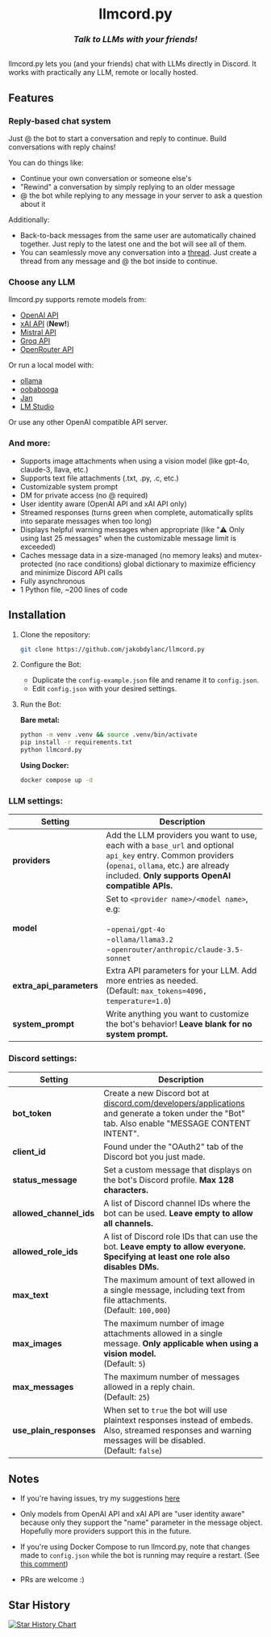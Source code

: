 <h1 align="center">
  llmcord.py
</h1>

<h3 align="center"><i>
  Talk to LLMs with your friends!
</i></h3>

<p align="center">
  <img src="https://github.com/jakobdylanc/llmcord.py/assets/38699060/789d49fe-ef5c-470e-b60e-48ac03057443" alt="">
</p>

llmcord.py lets you (and your friends) chat with LLMs directly in Discord. It works with practically any LLM, remote or locally hosted.

## Features
### Reply-based chat system
Just @ the bot to start a conversation and reply to continue. Build conversations with reply chains!

You can do things like:
- Continue your own conversation or someone else's
- "Rewind" a conversation by simply replying to an older message
- @ the bot while replying to any message in your server to ask a question about it

Additionally:
- Back-to-back messages from the same user are automatically chained together. Just reply to the latest one and the bot will see all of them.
- You can seamlessly move any conversation into a [thread](https://support.discord.com/hc/en-us/articles/4403205878423-Threads-FAQ). Just create a thread from any message and @ the bot inside to continue.

### Choose any LLM
llmcord.py supports remote models from:
- [OpenAI API](https://platform.openai.com/docs/models)
- [xAI API](https://docs.x.ai/docs#models) (**New!**)
- [Mistral API](https://docs.mistral.ai/platform/endpoints)
- [Groq API](https://console.groq.com/docs/models)
- [OpenRouter API](https://openrouter.ai/docs/models)

Or run a local model with:
- [ollama](https://ollama.com)
- [oobabooga](https://github.com/oobabooga/text-generation-webui)
- [Jan](https://jan.ai)
- [LM Studio](https://lmstudio.ai)

Or use any other OpenAI compatible API server.

### And more:
- Supports image attachments when using a vision model (like gpt-4o, claude-3, llava, etc.)
- Supports text file attachments (.txt, .py, .c, etc.)
- Customizable system prompt
- DM for private access (no @ required)
- User identity aware (OpenAI API and xAI API only)
- Streamed responses (turns green when complete, automatically splits into separate messages when too long)
- Displays helpful warning messages when appropriate (like "⚠️ Only using last 25 messages" when the customizable message limit is exceeded)
- Caches message data in a size-managed (no memory leaks) and mutex-protected (no race conditions) global dictionary to maximize efficiency and minimize Discord API calls
- Fully asynchronous
- 1 Python file, ~200 lines of code

## Installation

1. Clone the repository:
   ```bash
   git clone https://github.com/jakobdylanc/llmcord.py
   ```

2. Configure the Bot:
   - Duplicate the `config-example.json` file and rename it to `config.json`.
   - Edit `config.json` with your desired settings.

3. Run the Bot:

   **Bare metal:**
   ```bash
   python -m venv .venv && source .venv/bin/activate
   pip install -r requirements.txt
   python llmcord.py
   ```

   **Using Docker:**
   ```bash
   docker compose up -d
   ```

### LLM settings:

| Setting                  | Description                                                                                                                                                                                             |
| ------------------------ | ------------------------------------------------------------------------------------------------------------------------------------------------------------------------------------------------------- |
| **providers**            | Add the LLM providers you want to use, each with a `base_url` and optional `api_key` entry. Common providers (`openai`, `ollama`, etc.) are already included. **Only supports OpenAI compatible APIs.** |
| **model**                | Set to `<provider name>/<model name>`, e.g:<br /><br />-`openai/gpt-4o`<br />-`ollama/llama3.2`<br />-`openrouter/anthropic/claude-3.5-sonnet`                                                          |
| **extra_api_parameters** | Extra API parameters for your LLM. Add more entries as needed.<br />(Default: `max_tokens=4096, temperature=1.0`)                                                                                       |
| **system_prompt**        | Write anything you want to customize the bot's behavior! **Leave blank for no system prompt.**                                                                                                          |

### Discord settings:

| Setting                 | Description                                                                                                                                                                                    |
| ----------------------- | ---------------------------------------------------------------------------------------------------------------------------------------------------------------------------------------------- |
| **bot_token**           | Create a new Discord bot at [discord.com/developers/applications](https://discord.com/developers/applications) and generate a token under the "Bot" tab. Also enable "MESSAGE CONTENT INTENT". |
| **client_id**           | Found under the "OAuth2" tab of the Discord bot you just made.                                                                                                                                 |
| **status_message**      | Set a custom message that displays on the bot's Discord profile. **Max 128 characters.**                                                                                                       |
| **allowed_channel_ids** | A list of Discord channel IDs where the bot can be used. **Leave empty to allow all channels.**                                                                                                |
| **allowed_role_ids**    | A list of Discord role IDs that can use the bot. **Leave empty to allow everyone. Specifying at least one role also disables DMs.**                                                            |
| **max_text**            | The maximum amount of text allowed in a single message, including text from file attachments.<br />(Default: `100,000`)                                                                        |
| **max_images**          | The maximum number of image attachments allowed in a single message. **Only applicable when using a vision model.**<br />(Default: `5`)                                                        |
| **max_messages**        | The maximum number of messages allowed in a reply chain.<br />(Default: `25`)                                                                                                                  |
| **use_plain_responses** | When set to `true` the bot will use plaintext responses instead of embeds. Also, streamed responses and warning messages will be disabled.<br />(Default: `false`)                             |

## Notes
- If you're having issues, try my suggestions [here](https://github.com/jakobdylanc/llmcord.py/issues/19)

- Only models from OpenAI API and xAI API are "user identity aware" because only they support the "name" parameter in the message object. Hopefully more providers support this in the future.

- If you're using Docker Compose to run llmcord.py, note that changes made to `config.json` while the bot is running may require a restart. (See [this comment](https://github.com/jakobdylanc/llmcord.py/pull/61#issuecomment-2443970825))

- PRs are welcome :)

## Star History
<a href="https://star-history.com/#jakobdylanc/llmcord.py&Date">
  <picture>
    <source media="(prefers-color-scheme: dark)" srcset="https://api.star-history.com/svg?repos=jakobdylanc/llmcord.py&type=Date&theme=dark" />
    <source media="(prefers-color-scheme: light)" srcset="https://api.star-history.com/svg?repos=jakobdylanc/llmcord.py&type=Date" />
    <img alt="Star History Chart" src="https://api.star-history.com/svg?repos=jakobdylanc/llmcord.py&type=Date" />
  </picture>
</a>
